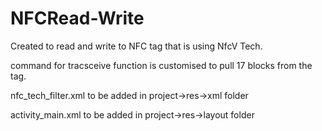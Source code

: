# NFCRead-Write

Created to read and write to NFC tag that is using NfcV Tech.

command for tracsceive function is customised to pull 17 blocks from the tag.

nfc_tech_filter.xml to be added in project->res->xml folder

activity_main.xml to be added in project->res->layout folder
